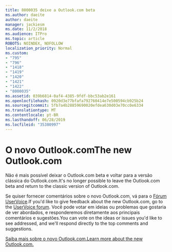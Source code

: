 ```yaml
---
title: 8000035 deixe a Outlook.com beta
ms.author: daeite
author: daeite
manager: jackiesm
ms.date: 11/2/2018
ms.audience: ITPro
ms.topic: article
ROBOTS: NOINDEX, NOFOLLOW
localization_priority: Normal
ms.custom:
- "795"
- "796"
- "1418"
- "1419"
- "1420"
- "1421"
- "1422"
- "8000035"
ms.assetid: 039b6814-0af4-4385-9fdf-bbc53ab2e161
ms.openlocfilehash: 0920d3e77bfafa792760414e7e500594cb925b24
ms.sourcegitcommit: 5fb7a4b28859690020efdea630d03e70cc0e6334
ms.translationtype: MT
ms.contentlocale: pt-BR
ms.lasthandoff: 06/28/2019
ms.locfileid: "35380997"
---
```

# <a name="the-new-outlookcom"></a><span data-ttu-id="03128-102">O novo Outlook.com</span><span class="sxs-lookup"><span data-stu-id="03128-102">The new Outlook.com</span></span>

<span data-ttu-id="03128-103">Não é mais possível deixar o Outlook.com beta e voltar para a versão clássica do Outlook.com.</span><span class="sxs-lookup"><span data-stu-id="03128-103">It's no longer possible to leave the Outlook.com beta and return to the classic version of Outlook.com.</span></span>
  
<span data-ttu-id="03128-104">Se quiser fornecer comentários sobre o novo Outlook.com, vá para o [Fórum UserVoice](https://go.microsoft.com/fwlink/p/?linkid=851599).</span><span class="sxs-lookup"><span data-stu-id="03128-104">If you'd like to give feedback about the new Outlook.com, go to the [UserVoice forum](https://go.microsoft.com/fwlink/p/?linkid=851599).</span></span> <span data-ttu-id="03128-105">Você pode votar em ideias ou problemas que gostaria de ver abordados, e responderemos diretamente aos principais comentários e sugestões.</span><span class="sxs-lookup"><span data-stu-id="03128-105">You can vote on the ideas or issues you'd like to see addressed, and we'll respond directly to the top comments and suggestions.</span></span>
  
[<span data-ttu-id="03128-106">Saiba mais sobre o novo Outlook.com.</span><span class="sxs-lookup"><span data-stu-id="03128-106">Learn more about the new Outlook.com.</span></span>](https://go.microsoft.com/fwlink/p/?linkid=874356)
  